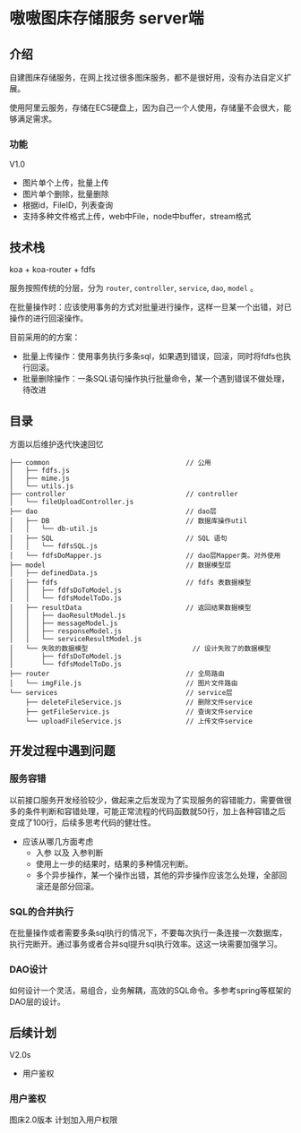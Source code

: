 # 嗷嗷图床存储服务 server端

## 介绍
自建图床存储服务，在网上找过很多图床服务，都不是很好用，没有办法自定义扩展。

使用阿里云服务，存储在ECS硬盘上，因为自己一个人使用，存储量不会很大，能够满足需求。

### 功能
V1.0
- 图片单个上传，批量上传
- 图片单个删除，批量删除
- 根据id，FileID，列表查询
- 支持多种文件格式上传，web中File，node中buffer，stream格式


## 技术栈

koa + koa-router + fdfs

服务按照传统的分层，分为 `router`, `controller`, `service`, `dao`, `model` 。

在批量操作时：应该使用事务的方式对批量进行操作，这样一旦某一个出错，对已操作的进行回滚操作。

 目前采用的的方案：
 - 批量上传操作：使用事务执行多条sql，如果遇到错误，回滚，同时将fdfs也执行回滚。
 - 批量删除操作：一条SQL语句操作执行批量命令，某一个遇到错误不做处理，待改进

## 目录
方面以后维护迭代快速回忆
```
├── common                                  // 公用
│   ├── fdfs.js
│   ├── mime.js
│   └── utils.js
├── controller                              // controller
│   └── fileUploadController.js
├── dao                                     // dao层
│   ├── DB                                  // 数据库操作util
│   │   └── db-util.js
│   ├── SQL                                 // SQL 语句
│   │   └── fdfsSQL.js
│   └── fdfsDoMapper.js                     // dao层Mapper类。对外使用
├── model                                   // 数据模型层
│   ├── definedData.js
│   ├── fdfs                                // fdfs 表数据模型
│   │   ├── fdfsDoToModel.js
│   │   └── fdfsModelToDo.js
│   ├── resultData                          // 返回结果数据模型
│   │   ├── daoResultModel.js
│   │   ├── messageModel.js
│   │   ├── responseModel.js
│   │   └── serviceResultModel.js
│   └── 失败的数据模型                          // 设计失败了的数据模型
│       ├── fdfsDoToModel.js
│       └── fdfsModelToDo.js
├── router                                  // 全局路由
│   └── imgFile.js                          // 图片文件路由
└── services                                // service层
    ├── deleteFileService.js                // 删除文件service
    ├── getFileService.js                   // 查询文件service
    └── uploadFileService.js                // 上传文件service
```

## 开发过程中遇到问题

### 服务容错
以前接口服务开发经验较少，做起来之后发现为了实现服务的容错能力，需要做很多的条件判断和容错处理，可能正常流程的代码函数就50行，加上各种容错之后变成了100行，后续多思考代码的健壮性。
- 应该从哪几方面考虑
  - 入参 以及 入参判断
  - 使用上一步的结果时，结果的多种情况判断。
  - 多个异步操作，某一个操作出错，其他的异步操作应该怎么处理，全部回滚还是部分回滚。


### SQL的合并执行
在批量操作或者需要多条sql执行的情况下，不要每次执行一条连接一次数据库，执行完断开。通过事务或者合并sql提升sql执行效率。这这一块需要加强学习。

### DAO设计
如何设计一个灵活，易组合，业务解耦，高效的SQL命令。多参考spring等框架的DAO层的设计。


## 后续计划
V2.0s
- 用户鉴权

### 用户鉴权
图床2.0版本 计划加入用户权限




